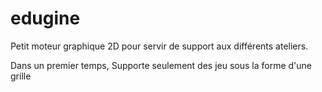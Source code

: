 # edugine

Petit moteur graphique 2D pour servir de support aux différents ateliers.

Dans un premier temps, Supporte seulement des jeu sous la forme d'une grille